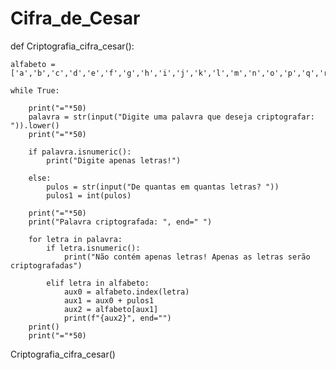 # Cifra_de_Cesar

  def Criptografia_cifra_cesar():
  	
  	alfabeto = ['a','b','c','d','e','f','g','h','i','j','k','l','m','n','o','p','q','r','s','t','u','v','w','x','y','z']
  
  	while True:
  		
  		print("="*50)
  		palavra = str(input("Digite uma palavra que deseja criptografar: ")).lower()		
  		print("="*50)	
  							
  		if palavra.isnumeric():
  			print("Digite apenas letras!")	
  			
  		else:
  			pulos = str(input("De quantas em quantas letras? "))	
  			pulos1 = int(pulos)
  			
  		print("="*50)
  		print("Palavra criptografada: ", end=" ")
  		
  		for letra in palavra:
  			if letra.isnumeric():
  				print("Não contém apenas letras! Apenas as letras serão criptografadas")
  				
  			elif letra in alfabeto:			
  				aux0 = alfabeto.index(letra)
  				aux1 = aux0 + pulos1
  				aux2 = alfabeto[aux1]			
  				print(f"{aux2}", end="")
  		print()
  		print("="*50)
  								
  Criptografia_cifra_cesar()  

